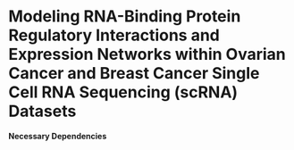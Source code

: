 # Modeling RNA-Binding Protein Regulatory Interactions and Expression Networks within Ovarian Cancer and Breast Cancer Single Cell RNA Sequencing (scRNA) Datasets
**Necessary Dependencies**
